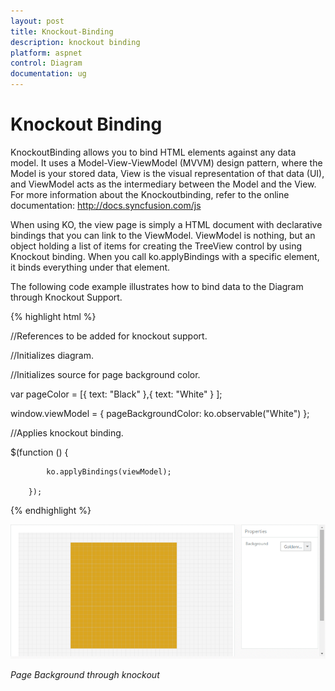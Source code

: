 ```yaml
---
layout: post
title: Knockout-Binding
description: knockout binding
platform: aspnet
control: Diagram
documentation: ug
---
```


# Knockout Binding

KnockoutBinding allows you to bind HTML elements against any data model. It uses a Model-View-ViewModel (MVVM) design pattern, where the Model is your stored data, View is the visual representation of that data (UI), and ViewModel acts as the intermediary between the Model and the View. For more information about the Knockoutbinding, refer to the online documentation: <http://docs.syncfusion.com/js>

When using KO, the view page is simply a HTML document with declarative bindings that you can link to the ViewModel. ViewModel is nothing, but an object holding a list of items for creating the TreeView control by using Knockout binding. When you call ko.applyBindings with a specific element, it binds everything under that element.

The following code example illustrates how to bind data to the Diagram through Knockout Support.



{% highlight html %}

//References to be added for knockout support.

<script src="http://ajax.aspnetcdn.com/ajax/knockout/knockout-2.2.1.js"></script>



<script src=" http://cdn.syncfusion.com/js/web/ej.unobtrusive-latest.min.js "></script>



<script src="http://cdn.syncfusion.com/js/ej.widget.ko-latest.min.js"></script>



//Initializes diagram.

<div id="diagram" data-bind="ejDiagram: ({

    height: '500px', width: '700px',

    backgroundColor: 'whitesmoke',

    pageSettings: {

        pageBackgroundColor: pageBackgroundColor,

        pageWidth: 500,

        pageHeight: 500

    }

})

</div>

<div>

//Renders a dropdown box.



<input id="Text1" data-bind="ejDropDownList:{ dataSource: pageColor, value: pageBackgroundColor, width: '100px'}">



//Initializes source for page background color.

var pageColor = [{ text: "Black" },{ text: "White" } ];

window.viewModel = { pageBackgroundColor: ko.observable("White")                 };



//Applies knockout binding.

$(function () {

            ko.applyBindings(viewModel);

        });

</script>



{% endhighlight %}



![](Knockout-Binding_images/Knockout-Binding_img1.png) 

_Page Background through knockout_

